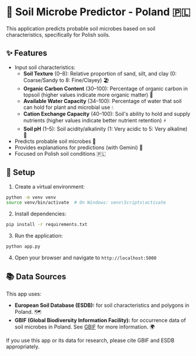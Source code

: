# 🌱 Soil Microbe Predictor - Poland 🇵🇱

This application predicts probable soil microbes based on soil characteristics, specifically for Polish soils. 

## ✨ Features

- Input soil characteristics:
  - **Soil Texture** (0–8): Relative proportion of sand, silt, and clay (0: Coarse/Sandy to 8: Fine/Clayey) 🏖️
  - **Organic Carbon Content** (30–100): Percentage of organic carbon in topsoil (higher values indicate more organic matter) 🌿
  - **Available Water Capacity** (34–100): Percentage of water that soil can hold for plant and microbial use 💧
  - **Cation Exchange Capacity** (40–100): Soil's ability to hold and supply nutrients (higher values indicate better nutrient retention) ⚡
  - **Soil pH** (1–5): Soil acidity/alkalinity (1: Very acidic to 5: Very alkaline) 🧪
- Predicts probable soil microbes 🔬
- Provides explanations for predictions (with Gemini) 🤖
- Focused on Polish soil conditions 🇵🇱

## 🚀 Setup

1. Create a virtual environment:
```bash
python -m venv venv
source venv/bin/activate  # On Windows: venv\Scripts\activate
```

2. Install dependencies:
```bash
pip install -r requirements.txt
```

3. Run the application:
```bash
python app.py
```

4. Open your browser and navigate to `http://localhost:5000`

## 📚 Data Sources

This app uses:
- **European Soil Database (ESDB):** for soil characteristics and polygons in Poland. 🗺️
- **GBIF (Global Biodiversity Information Facility):** for occurrence data of soil microbes in Poland. See [GBIF](https://www.gbif.org/) for more information. 🌍

If you use this app or its data for research, please cite GBIF and ESDB appropriately.

